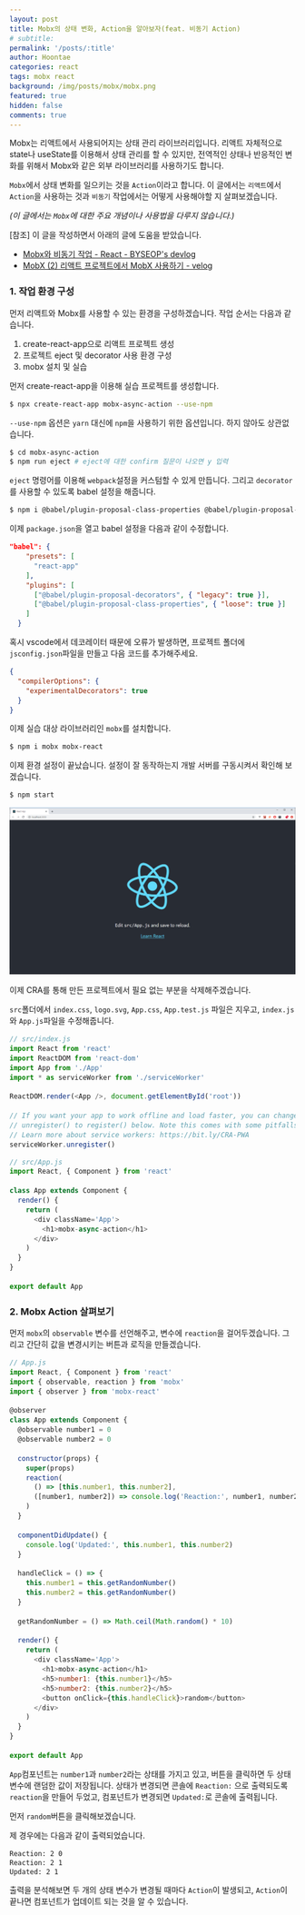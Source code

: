 ```yaml
---
layout: post
title: Mobx의 상태 변화, Action을 알아보자(feat. 비동기 Action)
# subtitle:
permalink: '/posts/:title'
author: Hoontae
categories: react
tags: mobx react
background: /img/posts/mobx/mobx.png
featured: true
hidden: false
comments: true
---
```


Mobx는 리액트에서 사용되어지는 상태 관리 라이브러리입니다. 리액트 자체적으로 state나 useState를 이용해서 상태 관리를 할 수 있지만, 전역적인 상태나 반응적인 변화를 위해서 Mobx와 같은 외부 라이브러리를 사용하기도 합니다.

`Mobx`에서 상태 변화를 일으키는 것을 `Action`이라고 합니다. 이 글에서는 `리액트`에서 `Action`을 사용하는 것과 `비동기` 작업에서는 어떻게 사용해야할 지 살펴보겠습니다.

_(이 글에서는 `Mobx`에 대한 주요 개념이나 사용법을 다루지 않습니다.)_

[참조] 이 글을 작성하면서 아래의 글에 도움을 받았습니다.

- [Mobx와 비동기 작업 - React - BYSEOP's devlog](https://byseop.netlify.com/mobx-async/)
- [MobX (2) 리액트 프로젝트에서 MobX 사용하기 - velog](https://velog.io/@velopert/MobX-2-%EB%A6%AC%EC%95%A1%ED%8A%B8-%ED%94%84%EB%A1%9C%EC%A0%9D%ED%8A%B8%EC%97%90%EC%84%9C-MobX-%EC%82%AC%EC%9A%A9%ED%95%98%EA%B8%B0-oejltas52z)

### 1. 작업 환경 구성

먼저 리액트와 Mobx를 사용할 수 있는 환경을 구성하겠습니다. 작업 순서는 다음과 같습니다.

1. create-react-app으로 리액트 프로젝트 생성
2. 프로젝트 eject 및 decorator 사용 환경 구성
3. mobx 설치 및 실습

먼저 create-react-app을 이용해 실습 프로젝트를 생성합니다.

```bash
$ npx create-react-app mobx-async-action --use-npm
```

`--use-npm` 옵션은 `yarn` 대신에 `npm`을 사용하기 위한 옵션입니다. 하지 않아도 상관없습니다.

```bash
$ cd mobx-async-action
$ npm run eject # eject에 대한 confirm 질문이 나오면 y 입력
```

`eject` 명령어를 이용해 `webpack`설정을 커스텀할 수 있게 만듭니다. 그리고 `decorator`를 사용할 수 있도록 babel 설정을 해줍니다.

```bash
$ npm i @babel/plugin-proposal-class-properties @babel/plugin-proposal-decorators
```

이제 `package.json`을 열고 babel 설정을 다음과 같이 수정합니다.

```json
"babel": {
    "presets": [
      "react-app"
    ],
    "plugins": [
      ["@babel/plugin-proposal-decorators", { "legacy": true }],
      ["@babel/plugin-proposal-class-properties", { "loose": true }]
    ]
  }
```

혹시 vscode에서 데코레이터 때문에 오류가 발생하면, 프로젝트 폴더에 `jsconfig.json`파일을 만들고 다음 코드를 추가해주세요.

```json
{
  "compilerOptions": {
    "experimentalDecorators": true
  }
}
```

이제 실습 대상 라이브러리인 `mobx`를 설치합니다.

```bash
$ npm i mobx mobx-react
```

이제 환경 설정이 끝났습니다. 설정이 잘 동작하는지 개발 서버를 구동시켜서 확인해 보겠습니다.

```bash
$ npm start
```

![개발 서버 스크린샷](/img/posts/mobx/mobx-async-action-ss-1.png)

이제 CRA를 통해 만든 프로젝트에서 필요 없는 부분을 삭제해주겠습니다.

`src`폴더에서 `index.css`, `logo.svg`, `App.css`, `App.test.js` 파일은 지우고, `index.js`와 `App.js`파일을 수정해줍니다.

```js
// src/index.js
import React from 'react'
import ReactDOM from 'react-dom'
import App from './App'
import * as serviceWorker from './serviceWorker'

ReactDOM.render(<App />, document.getElementById('root'))

// If you want your app to work offline and load faster, you can change
// unregister() to register() below. Note this comes with some pitfalls.
// Learn more about service workers: https://bit.ly/CRA-PWA
serviceWorker.unregister()
```

```js
// src/App.js
import React, { Component } from 'react'

class App extends Component {
  render() {
    return (
      <div className='App'>
        <h1>mobx-async-action</h1>
      </div>
    )
  }
}

export default App
```

### 2. Mobx Action 살펴보기

먼저 `mobx`의 `observable` 변수를 선언해주고, 변수에 `reaction`을 걸어두겠습니다. 그리고 간단히 값을 변경시키는 버튼과 로직을 만들겠습니다.

```js
// App.js
import React, { Component } from 'react'
import { observable, reaction } from 'mobx'
import { observer } from 'mobx-react'

@observer
class App extends Component {
  @observable number1 = 0
  @observable number2 = 0

  constructor(props) {
    super(props)
    reaction(
      () => [this.number1, this.number2],
      ([number1, number2]) => console.log('Reaction:', number1, number2),
    )
  }

  componentDidUpdate() {
    console.log('Updated:', this.number1, this.number2)
  }

  handleClick = () => {
    this.number1 = this.getRandomNumber()
    this.number2 = this.getRandomNumber()
  }

  getRandomNumber = () => Math.ceil(Math.random() * 10)

  render() {
    return (
      <div className='App'>
        <h1>mobx-async-action</h1>
        <h5>number1: {this.number1}</h5>
        <h5>number2: {this.number2}</h5>
        <button onClick={this.handleClick}>random</button>
      </div>
    )
  }
}

export default App
```

`App`컴포넌트는 `number1`과 `number2`라는 상태를 가지고 있고, 버튼을 클릭하면 두 상태 변수에 랜덤한 값이 저장됩니다. 상태가 변경되면 콘솔에 `Reaction:` 으로 출력되도록 `reaction`을 만들어 두었고, 컴포넌트가 변경되면 `Updated:`로 콘솔에 출력됩니다.

먼저 `random`버튼을 클릭해보겠습니다.

제 경우에는 다음과 같이 출력되었습니다.

```console
Reaction: 2 0
Reaction: 2 1
Updated: 2 1
```

출력을 분석해보면 두 개의 상태 변수가 변경될 때마다 `Action`이 발생되고, `Action`이 끝나면 컴포넌트가 업데이트 되는 것을 알 수 있습니다.
